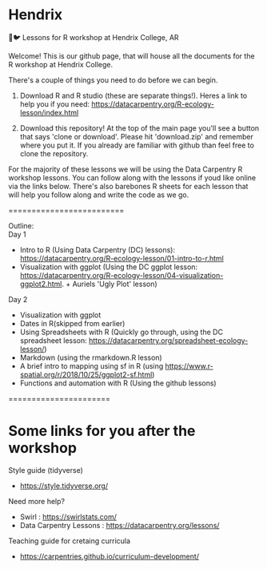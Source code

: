 # Hendrix
📖🐦 Lessons for R workshop at Hendrix College, AR

Welcome! This is our github page, that will house all the documents for the R workshop at Hendrix College.

There's a couple of things you need to do before we can begin.   
1. Download R and R studio (these are separate things!). Heres a link to help you if you need: https://datacarpentry.org/R-ecology-lesson/index.html

2. Download this repository! At the top of the main page you'll see a button that says 'clone or download'. Please hit 'download.zip' and remember where you put it. If you already are familiar with github than feel free to clone the repository.

For the majority of these lessons we will be using the Data Carpentry R workshop lessons. You can follow along with the lessons if youd like online via the links below. There's also barebones R sheets for each lesson that will help you follow along and write the code as we go.

=========================

Outline:  
Day 1  
- Intro to R (Using Data Carpentry (DC) lessons): https://datacarpentry.org/R-ecology-lesson/01-intro-to-r.html  
- Visualization with ggplot (Using the DC ggplot lesson: https://datacarpentry.org/R-ecology-lesson/04-visualization-ggplot2.html. +  Auriels 'Ugly Plot' lesson)  

Day 2  
- Visualization with ggplot
- Dates in R(skipped from earlier)
- Using Spreadsheets with R  (Quickly go through, using the DC spreadsheet lesson:
https://datacarpentry.org/spreadsheet-ecology-lesson/)
- Markdown (using the rmarkdown.R lesson)
- A brief intro to mapping using sf in R (using
https://www.r-spatial.org/r/2018/10/25/ggplot2-sf.html)
- Functions and automation with R  (Using the github lessons)


======================
# Some links for you after the workshop

Style guide (tidyverse) 
- https://style.tidyverse.org/

Need more help?
- Swirl : https://swirlstats.com/
- Data Carpentry Lessons : https://datacarpentry.org/lessons/

Teaching guide for cretaing curricula
- https://carpentries.github.io/curriculum-development/


